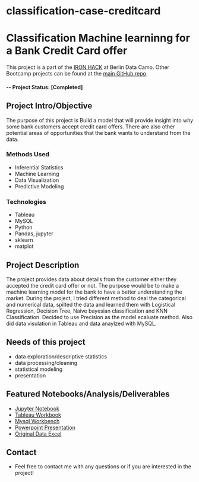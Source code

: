 # classification-case-creditcard

# Classification Machine learninng for a Bank Credit Card offer
This project is a part of the [IRON HACK](http://https://www.ironhack.com/en) at Berlin Data Camo. Other Bootcamp projects can be found at the [main GitHub repo](https://https://github.com/QQber).

#### -- Project Status: [Completed]

## Project Intro/Objective
The purpose of this project is Build a model that will provide insight into why some bank customers accept credit card offers. There are also other potential areas of opportunities that the bank wants to understand from the data.

### Methods Used
* Inferential Statistics
* Machine Learning
* Data Visualization
* Predictive Modeling

### Technologies
* Tableau
* MySQL
* Python
* Pandas, jupyter
* sklearn
* matplot

## Project Description
The project provides data about details from the customer either they accepted the credit card offer or not. The purpose would be to make a machine learning model for the bank
to have a better understanding the market. During the project, I tried different method to deal the categorical and numerical data, spilted the data and learned them with Logistical Regression,
Decision Tree, Naive bayesian classification and KNN Classification. Decided to use Precision as the model ecaluate method. Also did data visulation in Tableau and data anaylzed with MySQL.

## Needs of this project

- data exploration/descriptive statistics
- data processing/cleaning
- statistical modeling
- presentation


## Featured Notebooks/Analysis/Deliverables
* [Jupyter Notebook](https://github.com/QQber/classification-case-creditcard/blob/master/creditcards-classification.ipynb)
* [Tableau Workbook](https://github.com/QQber/classification-case-creditcard/blob/master/Creditcards-Project.twb)
* [Mysql Workbench](https://github.com/QQber/classification-case-creditcard/blob/master/SQL_questions.sql)
* [Powerpoint Presentation](link)
* [Original Data Excel](https://github.com/QQber/classification-case-creditcard/blob/master/creditcardmarketing.csv)


## Contact
* Feel free to contact me with any questions or if you are interested in the project!
